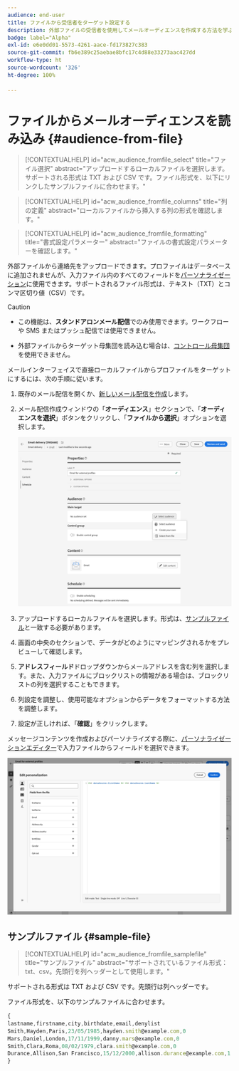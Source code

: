 ```yaml
---
audience: end-user
title: ファイルから受信者をターゲット設定する
description: 外部ファイルの受信者を使用してメールオーディエンスを作成する方法を学ぶ
badge: label="Alpha"
exl-id: e6e0dd01-5573-4261-aace-fd173827c383
source-git-commit: fb6e389c25aebae8bfc17c4d88e33273aac427dd
workflow-type: ht
source-wordcount: '326'
ht-degree: 100%

---
```


# ファイルからメールオーディエンスを読み込み {#audience-from-file}

>[!CONTEXTUALHELP]
>id="acw_audience_fromfile_select"
>title="ファイル選択"
>abstract="アップロードするローカルファイルを選択します。サポートされる形式は TXT および CSV です。ファイル形式を、以下にリンクしたサンプルファイルに合わせます。"

>[!CONTEXTUALHELP]
>id="acw_audience_fromfile_columns"
>title="列の定義"
>abstract="ローカルファイルから挿入する列の形式を確認します。"

>[!CONTEXTUALHELP]
>id="acw_audience_fromfile_formatting"
>title="書式設定パラメーター"
>abstract="ファイルの書式設定パラメーターを確認します。"

外部ファイルから連絡先をアップロードできます。プロファイルはデータベースに追加されませんが、入力ファイル内のすべてのフィールドを[パーソナライゼーション](../personalization/gs-personalization.md)に使用できます。サポートされるファイル形式は、テキスト（TXT）とコンマ区切り値（CSV）です。

>[!CAUTION]
>
>* この機能は、**スタンドアロンメール配信**&#x200B;でのみ使用できます。ワークフローや SMS またはプッシュ配信では使用できません。
>
>* 外部ファイルからターゲット母集団を読み込む場合は、[コントロール母集団](control-group.md)を使用できません。


メールインターフェイスで直接ローカルファイルからプロファイルをターゲットにするには、次の手順に従います。

1. 既存のメール配信を開くか、[新しいメール配信を作成](../email/create-email.md)します。
1. メール配信作成ウィンドウの「**オーディエンス**」セクションで、「**オーディエンスを選択**」ボタンをクリックし、「**ファイルから選択**」オプションを選択します。

   ![](assets/select-from-file.png)

1. アップロードするローカルファイルを選択します。形式は、[サンプルファイル](#sample-file)と一致する必要があります。
1. 画面の中央のセクションで、データがどのようにマッピングされるかをプレビューして確認します。
1. **アドレスフィールド**&#x200B;ドロップダウンからメールアドレスを含む列を選択します。また、入力ファイルにブロックリストの情報がある場合は、ブロックリストの列を選択することもできます。
1. 列設定を調整し、使用可能なオプションからデータをフォーマットする方法を調整します。
1. 設定が正しければ、「**確認**」をクリックします。

メッセージコンテンツを作成およびパーソナライズする際に、[パーソナライゼーションエディター](../personalization/gs-personalization.md)で入力ファイルからフィールドを選択できます。

![](assets/select-external-perso.png)


## サンプルファイル {#sample-file}

>[!CONTEXTUALHELP]
>id="acw_audience_fromfile_samplefile"
>title="サンプルファイル"
>abstract="サポートされているファイル形式：txt、csv。先頭行を列ヘッダーとして使用します。"

サポートされる形式は TXT および CSV です。先頭行は列ヘッダーです。

ファイル形式を、以下のサンプルファイルに合わせます。

```javascript
{
lastname,firstname,city,birthdate,email,denylist
Smith,Hayden,Paris,23/05/1985,hayden.smith@example.com,0
Mars,Daniel,London,17/11/1999,danny.mars@example.com,0
Smith,Clara,Roma,08/02/1979,clara.smith@example.com,0
Durance,Allison,San Francisco,15/12/2000,allison.durance@example.com,1
}
```
